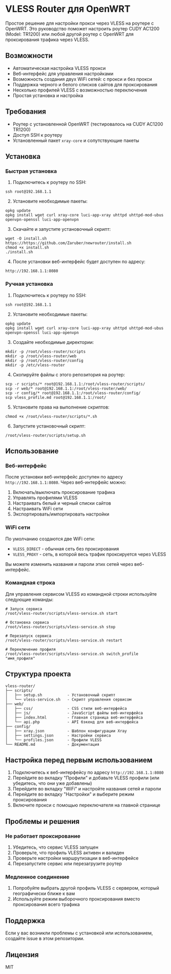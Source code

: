 # VLESS Router для OpenWRT

Простое решение для настройки прокси через VLESS на роутере с OpenWRT. Это руководство поможет настроить роутер CUDY AC1200 (Model: TR1200) или любой другой роутер с OpenWRT для проксирования трафика через VLESS.

## Возможности

- Автоматическая настройка VLESS прокси
- Веб-интерфейс для управления настройками
- Возможность создания двух WiFi сетей: с прокси и без прокси
- Поддержка черного и белого списков сайтов для проксирования
- Несколько профилей VLESS с возможностью переключения
- Простая установка и настройка

## Требования

- Роутер с установленной OpenWRT (тестировалось на CUDY AC1200 TR1200)
- Доступ SSH к роутеру
- Установленный пакет `xray-core` и сопутствующие пакеты

## Установка

### Быстрая установка

1. Подключитесь к роутеру по SSH:
```
ssh root@192.168.1.1
```

2. Установите необходимые пакеты:
```
opkg update
opkg install wget curl xray-core luci-app-xray uhttpd uhttpd-mod-ubus openvpn-openssl luci-app-openvpn
```

3. Скачайте и запустите установочный скрипт:
```
wget -O install.sh https://https://github.com/Zaruber/newrouter/install.sh
chmod +x install.sh
./install.sh
```

4. После установки веб-интерфейс будет доступен по адресу:
```
http://192.168.1.1:8080
```

### Ручная установка

1. Подключитесь к роутеру по SSH:
```
ssh root@192.168.1.1
```

2. Установите необходимые пакеты:
```
opkg update
opkg install wget curl xray-core luci-app-xray uhttpd uhttpd-mod-ubus openvpn-openssl luci-app-openvpn
```

3. Создайте необходимые директории:
```
mkdir -p /root/vless-router/scripts
mkdir -p /root/vless-router/web
mkdir -p /root/vless-router/config
mkdir -p /etc/vless-router
```

4. Скопируйте файлы с этого репозитория на роутер:
```
scp -r scripts/* root@192.168.1.1:/root/vless-router/scripts/
scp -r web/* root@192.168.1.1:/root/vless-router/web/
scp -r config/* root@192.168.1.1:/root/vless-router/config/
scp vless_profile.md root@192.168.1.1:/root/
```

5. Установите права на выполнение скриптов:
```
chmod +x /root/vless-router/scripts/*.sh
```

6. Запустите установочный скрипт:
```
/root/vless-router/scripts/setup.sh
```

## Использование

### Веб-интерфейс

После установки веб-интерфейс доступен по адресу `http://192.168.1.1:8080`. Через веб-интерфейс можно:

1. Включать/выключать проксирование трафика
2. Управлять профилями VLESS
3. Настраивать белый и черный списки сайтов
4. Настраивать WiFi сети
5. Экспортировать/импортировать настройки

### WiFi сети

По умолчанию создаются две WiFi сети:
- `VLESS_DIRECT` - обычная сеть без проксирования
- `VLESS_PROXY` - сеть, в которой весь трафик проксируется через VLESS

Вы можете изменить названия и пароли этих сетей через веб-интерфейс.

### Командная строка

Для управления сервисом VLESS из командной строки используйте следующие команды:

```
# Запуск сервиса
/root/vless-router/scripts/vless-service.sh start

# Остановка сервиса
/root/vless-router/scripts/vless-service.sh stop

# Перезапуск сервиса
/root/vless-router/scripts/vless-service.sh restart

# Переключение профиля
/root/vless-router/scripts/vless-service.sh switch_profile "имя_профиля"
```

## Структура проекта

```
vless-router/
├── scripts/
│   ├── setup.sh           - Установочный скрипт
│   └── vless-service.sh   - Скрипт управления сервисом
├── web/
│   ├── css/               - CSS стили веб-интерфейса
│   ├── js/                - JavaScript файлы веб-интерфейса
│   ├── index.html         - Главная страница веб-интерфейса
│   └── api.php            - API бэкенд для веб-интерфейса
├── config/
│   ├── xray.json          - Шаблон конфигурации Xray
│   ├── settings.json      - Настройки сервиса
│   └── profiles.json      - Профили VLESS
└── README.md              - Документация
```

## Настройка перед первым использованием

1. Подключитесь к веб-интерфейсу по адресу `http://192.168.1.1:8080`
2. Перейдите во вкладку "Профили" и добавьте VLESS профили (или убедитесь, что они уже добавлены)
3. Перейдите во вкладку "WiFi" и настройте названия сетей и пароли
4. Перейдите во вкладку "Настройки" и выберите режим проксирования
5. Включите прокси с помощью переключателя на главной странице

## Проблемы и решения

### Не работает проксирование

1. Убедитесь, что сервис VLESS запущен
2. Проверьте, что профиль VLESS активен и валиден
3. Проверьте настройки маршрутизации в веб-интерфейсе
4. Перезапустите сервис или перезагрузите роутер

### Медленное соединение

1. Попробуйте выбрать другой профиль VLESS с сервером, который географически ближе к вам
2. Используйте режим выборочного проксирования вместо проксирования всего трафика

## Поддержка

Если у вас возникли проблемы с установкой или использованием, создайте issue в этом репозитории.

## Лицензия

MIT
